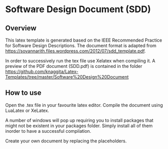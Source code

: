# Software Design Document (SDD)

## Overview

This latex template is generated based on the IEEE Recommended Practice for Software Design Descriptions. 
The document format is adapted from https://sovannarith.files.wordpress.com/2012/07/sdd_template.pdf. 

In order to successively run the tex file use Xelatex when compiling it. A preview of the PDF document (SDD.pdf) is contained in the folder https://github.com/knaggita/Latex-Templates/tree/master/Software%20Design%20Document


## How to use

Open the .tex file in your favourite latex editor. Compile the document using LuaLatex or XeLatex.

A number of windows will pop up requiring you to install packages that might not be existent in your packages folder. Simply install all of them inorder to have a successful compilation.

Create your own document by replacing the placeholders.
